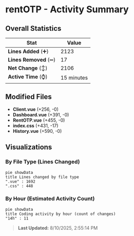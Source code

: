 # rentOTP - Activity Summary 

## Overall Statistics

| Stat                   | Value                                                             |
| ---------------------- | ----------------------------------------------------------------- |
| **Lines Added** (➕)   | 2123                                          |
| **Lines Removed** (➖) | 17                                        |
| **Net Change** (↕)    | 2106                |
| **Active Time** (⌚)   | 15 minutes |


## Modified Files
- **Client.vue** (+256, -0)
- **Dashboard.vue** (+391, -0)
- **RentOTP.vue** (+455, -0)
- **index.css** (+431, -17)
- **History.vue** (+590, -0)

## Visualizations

### By File Type (Lines Changed)

```mermaid
pie showData
title Lines changed by file type
".vue" : 1692
".css" : 448
```

### By Hour (Estimated Activity Count)

```mermaid
pie showData
title Coding activity by hour (count of changes)
"14h" : 11
```


> **Last Updated:** 8/10/2025, 2:55:14 PM